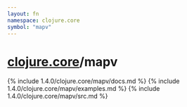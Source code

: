 ```yaml
---
layout: fn
namespace: clojure.core
symbol: "mapv"
---
```


# [clojure.core](../)/mapv

{% include 1.4.0/clojure.core/mapv/docs.md %}
{% include 1.4.0/clojure.core/mapv/examples.md %}
{% include 1.4.0/clojure.core/mapv/src.md %}

